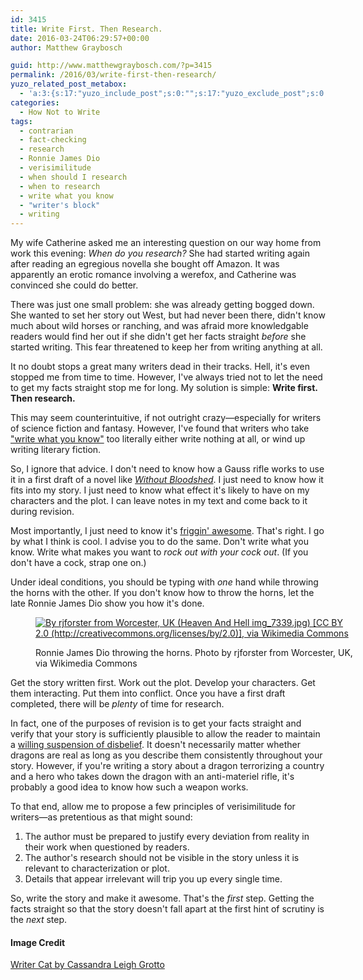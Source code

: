 ```yaml
---
id: 3415
title: Write First. Then Research.
date: 2016-03-24T06:29:57+00:00
author: Matthew Graybosch

guid: http://www.matthewgraybosch.com/?p=3415
permalink: /2016/03/write-first-then-research/
yuzo_related_post_metabox:
  - 'a:3:{s:17:"yuzo_include_post";s:0:"";s:17:"yuzo_exclude_post";s:0:"";s:21:"yuzo_disabled_related";N;}'
categories:
  - How Not to Write
tags:
  - contrarian
  - fact-checking
  - research
  - Ronnie James Dio
  - verisimilitude
  - when should I research
  - when to research
  - write what you know
  - "writer's block"
  - writing
---
```

My wife Catherine asked me an interesting question on our way home from work this evening: _When do you research?_ She had started writing again after reading an egregious novella she bought off Amazon. It was apparently an erotic romance involving a werefox, and Catherine was convinced she could do better.

There was just one small problem: she was already getting bogged down. She wanted to set her story out West, but had never been there, didn't know much about wild horses or ranching, and was afraid more knowledgable readers would find her out if she didn't get her facts straight _before_ she started writing. This fear threatened to keep her from writing anything at all.

It no doubt stops a great many writers dead in their tracks. Hell, it's even stopped me from time to time. However, I've always tried not to let the need to get my facts straight stop me for long. My solution is simple: **Write first. Then research.**

This may seem counterintuitive, if not outright crazy&mdash;especially for writers of science fiction and fantasy. However, I've found that writers who take ["write what you know"](https://litreactor.com/columns/write-what-you-like-why-write-what-you-know-is-bad-advice) too literally either write nothing at all, or wind up writing literary fiction.

So, I ignore that advice. I don't need to know how a Gauss rifle works to use it in a first draft of a novel like [_Without Bloodshed_](http://www.amazon.com/Without-Bloodshed-Starbreaker-Series-Book-ebook/dp/B00GQ0BJOO). I just need to know how it fits into my story. I just need to know what effect it's likely to have on my characters and the plot. I can leave notes in my text and come back to it during revision.

Most importantly, I just need to know it's [friggin' awesome](http://tvtropes.org/pmwiki/pmwiki.php/Main/RuleOfCool). That's right. I go by what I think is cool. I advise you to do the same. Don't write what you know. Write what makes you want to _rock out with your cock out_. (If you don't have a cock, strap one on.)

Under ideal conditions, you should be typing with _one_ hand while throwing the horns with the other. If you don't know how to throw the horns, let the late Ronnie James Dio show you how it's done.<figure style="width: 512px" class="wp-caption aligncenter">

[<img src="http://i1.wp.com/upload.wikimedia.org/wikipedia/commons/thumb/2/22/Dio_throwing_Horns.jpg/512px-Dio_throwing_Horns.jpg?resize=512%2C583&#038;ssl=1" alt="By rjforster from Worcester, UK (Heaven And Hell img_7339.jpg) [CC BY 2.0 (http://creativecommons.org/licenses/by/2.0)], via Wikimedia Commons" class data-recalc-dims="1" />](http://i0.wp.com/commons.wikimedia.org/wiki/File%3ADio_throwing_Horns.jpg?ssl=1)<figcaption class="wp-caption-text">Ronnie James Dio throwing the horns. Photo by rjforster from Worcester, UK, via Wikimedia Commons</figcaption></figure> 

Get the story written first. Work out the plot. Develop your characters. Get them interacting. Put them into conflict. Once you have a first draft completed, there will be _plenty_ of time for research.

In fact, one of the purposes of revision is to get your facts straight and verify that your story is sufficiently plausible to allow the reader to maintain a [willing suspension of disbelief](https://en.wikipedia.org/wiki/Suspension_of_disbelief). It doesn't necessarily matter whether dragons are real as long as you describe them consistently throughout your story. However, if you're writing a story about a dragon terrorizing a country and a hero who takes down the dragon with an anti-materiel rifle, it's probably a good idea to know how such a weapon works.

To that end, allow me to propose a few principles of verisimilitude for writers&mdash;as pretentious as that might sound:

  1. The author must be prepared to justify every deviation from reality in their work when questioned by readers.
  2. The author's research should not be visible in the story unless it is relevant to characterization or plot.
  3. Details that appear irrelevant will trip you up every single time.

So, write the story and make it awesome. That's the _first_ step. Getting the facts straight so that the story doesn't fall apart at the first hint of scrutiny is the _next_ step.

#### Image Credit

[Writer Cat by Cassandra Leigh Grotto](https://www.flickr.com/photos/threecheersformcr_xo/5340309206)